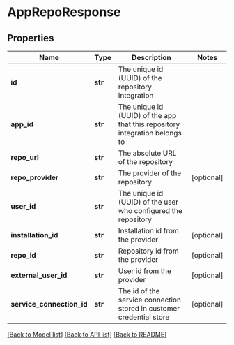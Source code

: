 # AppRepoResponse

## Properties
Name | Type | Description | Notes
------------ | ------------- | ------------- | -------------
**id** | **str** | The unique id (UUID) of the repository integration | 
**app_id** | **str** | The unique id (UUID) of the app that this repository integration belongs to | 
**repo_url** | **str** | The absolute URL of the repository | 
**repo_provider** | **str** | The provider of the repository | [optional] 
**user_id** | **str** | The unique id (UUID) of the user who configured the repository | 
**installation_id** | **str** | Installation id from the provider | [optional] 
**repo_id** | **str** | Repository id from the provider | [optional] 
**external_user_id** | **str** | User id from the provider | [optional] 
**service_connection_id** | **str** | The id of the service connection stored in customer credential store | [optional] 

[[Back to Model list]](../README.md#documentation-for-models) [[Back to API list]](../README.md#documentation-for-api-endpoints) [[Back to README]](../README.md)

